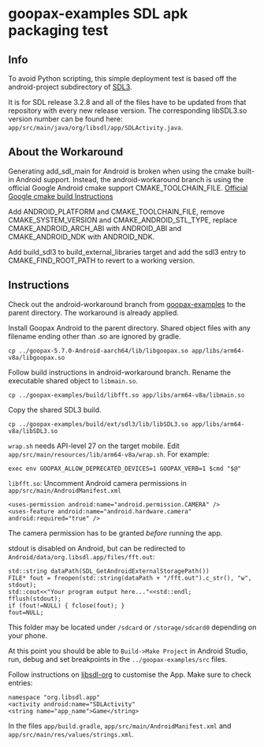 # goopax-examples SDL apk packaging test

## Info

To avoid Python scripting, this simple deployment test is based off the android-project subdirectory of [SDL3](https://github.com/libsdl-org/SDL).

It is for SDL release 3.2.8 and all of the files have to be updated from that repository with every new release version. The corresponding libSDL3.so version number can be found here: `app/src/main/java/org/libsdl/app/SDLActivity.java`.

## About the Workaround

Generating add_sdl_main for Android is broken when using the cmake built-in Android support. Instead, the android-workaround branch is using the official Google Android cmake support CMAKE_TOOLCHAIN_FILE. [Official Google cmake build Instructions](https://developer.android.com/studio/projects/configure-cmake?hl=en)

Add ANDROID_PLATFORM and CMAKE_TOOLCHAIN_FILE, remove CMAKE_SYSTEM_VERSION and CMAKE_ANDROID_STL_TYPE, replace CMAKE_ANDROID_ARCH_ABI with ANDROID_ABI and CMAKE_ANDROID_NDK with ANDROID_NDK.

Add build_sdl3 to build_external_libraries target and add the sdl3 entry to CMAKE_FIND_ROOT_PATH to revert to a working version.

## Instructions
Check out the android-workaround branch from [goopax-examples](https://github.com/specpose/goopax-examples) to the parent directory. The workaround is already applied.

Install Goopax Android to the parent directory.
Shared object files with any filename ending other than .so are ignored by gradle.
```console
cp ../goopax-5.7.0-Android-aarch64/lib/libgoopax.so app/libs/arm64-v8a/libgoopax.so
```

Follow build instructions in android-workaround branch.
Rename the executable shared object to `libmain.so`.
```console
cp ../goopax-examples/build/libfft.so app/libs/arm64-v8a/libmain.so
```
Copy the shared SDL3 build.
```console
cp ../goopax-examples/build/ext/sdl3/lib/libSDL3.so app/libs/arm64-v8a/libSDL3.so
```

`wrap.sh` needs API-level 27 on the target mobile. Edit `app/src/main/resources/lib/arm64-v8a/wrap.sh`.
For example:
```
exec env GOOPAX_ALLOW_DEPRECATED_DEVICES=1 GOOPAX_VERB=1 $cmd "$@"
```

`libfft.so`: Uncomment Android camera permissions in `app/src/main/AndroidManifest.xml`
```
<uses-permission android:name="android.permission.CAMERA" />
<uses-feature android:name="android.hardware.camera" android:required="true" />
```
The camera permission has to be granted *before* running the app.

stdout is disabled on Android, but can be redirected to `Android/data/org.libsdl.app/files/fft.out`:
```
std::string dataPath(SDL_GetAndroidExternalStoragePath())
FILE* fout = freopen(std::string(dataPath + "/fft.out").c_str(), "w", stdout);
std::cout<<"Your program output here..."<<std::endl;
fflush(stdout);
if (fout!=NULL) { fclose(fout); }
fout=NULL;
```
This folder may be located under `/sdcard` or `/storage/sdcard0` depending on your phone.

At this point you should be able to `Build->Make Project` in Android Studio, run, debug and set breakpoints in the `../goopax-examples/src` files.

Follow instructions on [libsdl-org](https://github.com/libsdl-org/SDL/blob/release-3.2.8/docs/README-android.md) to customise the App. Make sure to check entries:
```
namespace "org.libsdl.app"
<activity android:name="SDLActivity"
<string name="app_name">Game</string>
```
In the files `app/build.gradle`, `app/src/main/AndroidManifest.xml` and `app/src/main/res/values/strings.xml`.
